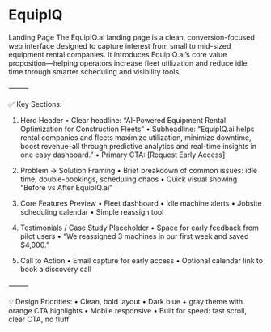 # EquipIQ
Landing Page
The EquipIQ.ai landing page is a clean, conversion-focused web interface designed to capture interest from small to mid-sized equipment rental companies. It introduces EquipIQ.ai’s core value proposition—helping operators increase fleet utilization and reduce idle time through smarter scheduling and visibility tools.

⸻

✅ Key Sections:

1. Hero Header
	•	Clear headline: “AI-Powered Equipment Rental Optimization for Construction Fleets”
	•	Subheadline: “EquipIQ.ai helps rental companies and fleets maximize utilization, minimize downtime, boost revenue–all through predictive analytics and real-time insights in one easy dashboard.”
	•	Primary CTA: [Request Early Access]

2. Problem → Solution Framing
	•	Brief breakdown of common issues: idle time, double-bookings, scheduling chaos
	•	Quick visual showing “Before vs After EquipIQ.ai”

3. Core Features Preview
	•	Fleet dashboard
	•	Idle machine alerts
	•	Jobsite scheduling calendar
	•	Simple reassign tool

4. Testimonials / Case Study Placeholder
	•	Space for early feedback from pilot users
	•	“We reassigned 3 machines in our first week and saved $4,000.”

5. Call to Action
	•	Email capture for early access
	•	Optional calendar link to book a discovery call

⸻

💡 Design Priorities:
	•	Clean, bold layout
	•	Dark blue + gray theme with orange CTA highlights
	•	Mobile responsive
	•	Built for speed: fast scroll, clear CTA, no fluff
